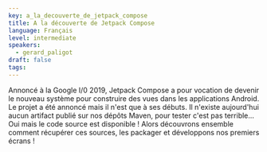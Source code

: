 ```yaml
---
key: a_la_decouverte_de_jetpack_compose
title: A la découverte de Jetpack Compose
language: Français
level: intermediate
speakers:
  - gerard_paligot
draft: false
tags:
---
```

Annoncé à la Google I/0 2019, Jetpack Compose a pour vocation de devenir le nouveau système pour construire des vues dans les applications Android.
Le projet a été annoncé mais il n'est que à ses débuts. Il n'existe aujourd'hui aucun artifact publié sur nos dépôts Maven, pour tester c'est pas terrible...
Oui mais le code source est disponible ! Alors découvrons ensemble comment récupérer ces sources, les packager et développons nos premiers écrans !
